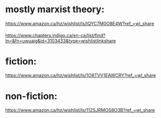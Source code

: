 # mostly marxist theory:
https://www.amazon.ca/hz/wishlist/ls/IQYC7M0O8E4W?ref_=wl_share
####
https://www.chapters.indigo.ca/en-ca/list/find?ln=&fn=uwuajg&id=3103433&type=wishlistlinkshare

# fiction:
https://www.amazon.ca/hz/wishlist/ls/1O8TVV1EAWCRY?ref_=wl_share

# non-fiction:
https://www.amazon.ca/hz/wishlist/ls/112SJRMOS8O3B?ref_=wl_share
